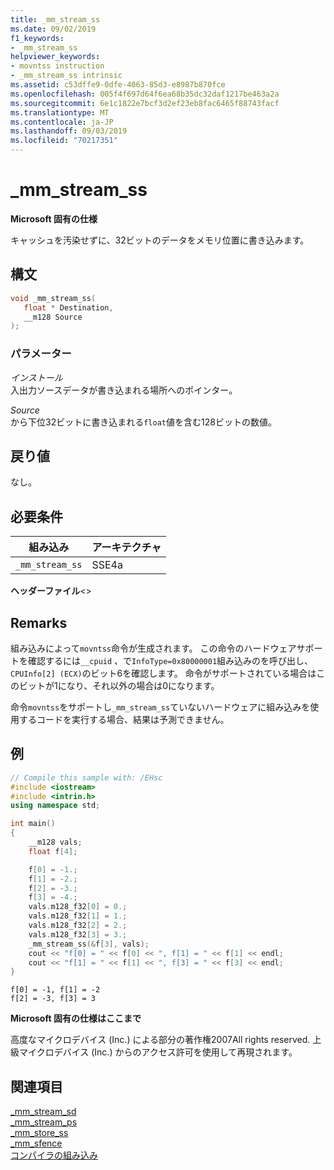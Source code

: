 ```yaml
---
title: _mm_stream_ss
ms.date: 09/02/2019
f1_keywords:
- _mm_stream_ss
helpviewer_keywords:
- movntss instruction
- _mm_stream_ss intrinsic
ms.assetid: c53dffe9-0dfe-4063-85d3-e8987b870fce
ms.openlocfilehash: 005f4f697d64f6ea68b35dc32daf1217be463a2a
ms.sourcegitcommit: 6e1c1822e7bcf3d2ef23eb8fac6465f88743facf
ms.translationtype: MT
ms.contentlocale: ja-JP
ms.lasthandoff: 09/03/2019
ms.locfileid: "70217351"
---
```

# <a name="_mm_stream_ss"></a>_mm_stream_ss

**Microsoft 固有の仕様**

キャッシュを汚染せずに、32ビットのデータをメモリ位置に書き込みます。

## <a name="syntax"></a>構文

```C
void _mm_stream_ss(
   float * Destination,
   __m128 Source
);
```

### <a name="parameters"></a>パラメーター

*インストール*\
入出力ソースデータが書き込まれる場所へのポインター。

*Source*\
から下位32ビットに書き込まれる`float`値を含む128ビットの数値。

## <a name="return-value"></a>戻り値

なし。

## <a name="requirements"></a>必要条件

|組み込み|アーキテクチャ|
|---------------|------------------|
|`_mm_stream_ss`|SSE4a|

**ヘッダーファイル**\<>

## <a name="remarks"></a>Remarks

組み込みによって`movntss`命令が生成されます。 この命令のハードウェアサポートを確認するには`__cpuid` 、で`InfoType=0x80000001`組み込みのを呼び出し、 `CPUInfo[2] (ECX)`のビット6を確認します。 命令がサポートされている場合はこのビットが1になり、それ以外の場合は0になります。

命令`movntss`をサポートし`_mm_stream_ss`ていないハードウェアに組み込みを使用するコードを実行する場合、結果は予測できません。

## <a name="example"></a>例

```cpp
// Compile this sample with: /EHsc
#include <iostream>
#include <intrin.h>
using namespace std;

int main()
{
    __m128 vals;
    float f[4];

    f[0] = -1.;
    f[1] = -2.;
    f[2] = -3.;
    f[3] = -4.;
    vals.m128_f32[0] = 0.;
    vals.m128_f32[1] = 1.;
    vals.m128_f32[2] = 2.;
    vals.m128_f32[3] = 3.;
    _mm_stream_ss(&f[3], vals);
    cout << "f[0] = " << f[0] << ", f[1] = " << f[1] << endl;
    cout << "f[1] = " << f[1] << ", f[3] = " << f[3] << endl;
}
```

```Output
f[0] = -1, f[1] = -2
f[2] = -3, f[3] = 3
```

**Microsoft 固有の仕様はここまで**

高度なマイクロデバイス (Inc.) による部分の著作権2007All rights reserved. 上級マイクロデバイス (Inc.) からのアクセス許可を使用して再現されます。

## <a name="see-also"></a>関連項目

[_mm_stream_sd](../intrinsics/mm-stream-sd.md)\
[_mm_stream_ps](https://software.intel.com/sites/landingpage/IntrinsicsGuide/#text=_mm_stream_ps)\
[_mm_store_ss](https://software.intel.com/sites/landingpage/IntrinsicsGuide/#text=_mm_store_ss)\
[_mm_sfence](https://software.intel.com/sites/landingpage/IntrinsicsGuide/#text=_mm_sfence)\
[コンパイラの組み込み](../intrinsics/compiler-intrinsics.md)
